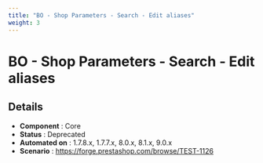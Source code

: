 ```yaml
---
title: "BO - Shop Parameters - Search - Edit aliases"
weight: 3
---
```


# BO - Shop Parameters - Search - Edit aliases
## Details
* **Component** : Core
* **Status** : Deprecated
* **Automated on** : 1.7.8.x, 1.7.7.x, 8.0.x, 8.1.x, 9.0.x
* **Scenario** : https://forge.prestashop.com/browse/TEST-1126
